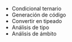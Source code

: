  - Condicional ternario
 - Generación de código
 - Convertir en tipeado
 - Análisis de tipo
 - Análisis de ámbito
